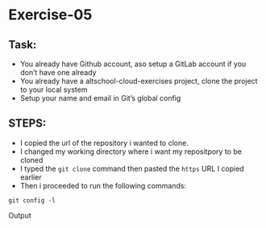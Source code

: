 # Exercise-05

## Task: 
- You already have Github account, aso setup a GitLab account if you don’t have one already
- You already have a altschool-cloud-exercises project, clone the project to your local system
- Setup your name and email in Git’s global config

## STEPS:
- I copied the url of the repository i wanted to clone.
- I changed my working directory where i want my repositpory to be cloned
- I typed the `git clone` command then pasted the `https` URL I copied earlier
- Then i proceeded to run the following commands:

`git config -l`

Output
